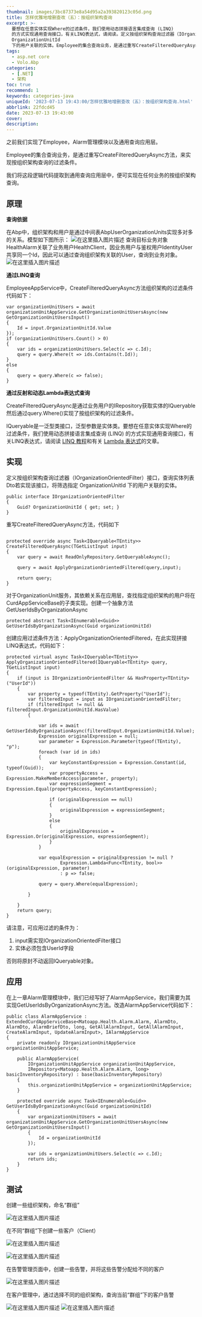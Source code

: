 ```yaml
---
thumbnail: images/3bc87373e8a54d95a2a393820123c05d.png
title: 怎样优雅地增删查改（五）：按组织架构查询
excerpt: >-
  要想在任意实体实现Where的过滤条件，我们使用动态拼接语言集成查询 (LINQ)
  的方式实现通用查询接口，有关LINQ表达式，请阅读。定义按组织架构查询过滤器（IOrganizationOrientedFilter）接口，查询实体列表Dto若实现该接口，将筛选指定
  OrganizationUnitId
  下的用户关联的实体。Employee的集合查询业务，是通过重写CreateFilteredQueryAsync方法，来实现按组织架构查询的过滤条件。创建一些组织架构，命名“群组”
tags:
  - asp.net core
  - Volo.Abp
categories:
  - [.NET]
  - 架构
toc: true
recommend: 1
keywords: categories-java
uniqueId: '2023-07-13 19:43:00/怎样优雅地增删查改（五）：按组织架构查询.html'
abbrlink: 22fdcd45
date: 2023-07-13 19:43:00
cover:
description:
---
```

<!-- toc -->
之前我们实现了Employee，Alarm管理模块以及通用查询应用层。

Employee的集合查询业务，是通过重写CreateFilteredQueryAsync方法，来实现按组织架构查询的过滤条件。

我们将这段逻辑代码提取到通用查询应用层中，便可实现在任何业务的按组织架构查询。



## 原理

**查询依据**

在Abp中，组织架构和用户是通过中间表AbpUserOrganizationUnits实现多对多的关系。模型如下图所示：
![在这里插入图片描述](644861-20230718120657599-831187350.png)
查询目标业务对象HealthAlarm关联了业务用户HealthClient，因业务用户与鉴权用户IdentityUser共享同一个Id，因此可以通过查询组织架构关联的User，查询到业务对象。
![在这里插入图片描述](644861-20230718120657502-1114055299.png)



**通过LINQ查询**

EmployeeAppService中，CreateFilteredQueryAsync方法组织架构的过滤条件代码如下：

```
var organizationUnitUsers = await organizationUnitAppService.GetOrganizationUnitUsersAsync(new GetOrganizationUnitUsersInput()
{
    Id = input.OrganizationUnitId.Value
});
if (organizationUnitUsers.Count() > 0)
{
    var ids = organizationUnitUsers.Select(c => c.Id);
    query = query.Where(t => ids.Contains(t.Id));
}
else
{
    query = query.Where(c => false);
}
```


**通过反射和动态Lambda表达式查询**

CreateFilteredQueryAsync是通过业务用户的IRepository获取实体的IQueryable 然后通过query.Where()实现了按组织架构的过滤条件。

IQueryable是一泛型类接口，泛型参数是实体类。要想在任意实体实现Where的过滤条件，我们使用动态拼接语言集成查询 (LINQ) 的方式实现通用查询接口，有关LINQ表达式，请阅读 [LINQ 教程](https://learn.microsoft.com/zh-cn/dotnet/csharp/programming-guide/concepts/linq)和有关 [Lambda 表达式](https://learn.microsoft.com/zh-cn/dotnet/csharp/language-reference/operators/lambda-expressions)的文章。







## 实现


定义按组织架构查询过滤器（IOrganizationOrientedFilter）接口，查询实体列表Dto若实现该接口，将筛选指定 OrganizationUnitId 下的用户关联的实体。

```
public interface IOrganizationOrientedFilter
{
    Guid? OrganizationUnitId { get; set; }
}
```


重写CreateFilteredQueryAsync方法，代码如下

```

protected override async Task<IQueryable<TEntity>> CreateFilteredQueryAsync(TGetListInput input)
{
    var query = await ReadOnlyRepository.GetQueryableAsync();

    query = await ApplyOrganizationOrientedFiltered(query,input);

    return query;
}
```

对于OrganizationUnit服务，其依赖关系在应用层，查找指定组织架构的用户将在CurdAppServiceBase的子类实现。创建一个抽象方法GetUserIdsByOrganizationAsync

```
protected abstract Task<IEnumerable<Guid>> GetUserIdsByOrganizationAsync(Guid organizationUnitId)
```


创建应用过滤条件方法：ApplyOrganizationOrientedFiltered，在此实现拼接LINQ表达式，代码如下：


```
protected virtual async Task<IQueryable<TEntity>> ApplyOrganizationOrientedFiltered(IQueryable<TEntity> query, TGetListInput input)
{
    if (input is IOrganizationOrientedFilter && HasProperty<TEntity>("UserId"))
    {
        var property = typeof(TEntity).GetProperty("UserId");
        var filteredInput = input as IOrganizationOrientedFilter;
        if (filteredInput != null && filteredInput.OrganizationUnitId.HasValue)
        {

            var ids = await GetUserIdsByOrganizationAsync(filteredInput.OrganizationUnitId.Value);
            Expression originalExpression = null;
            var parameter = Expression.Parameter(typeof(TEntity), "p");
            foreach (var id in ids)
            {
                var keyConstantExpression = Expression.Constant(id, typeof(Guid));
                var propertyAccess = Expression.MakeMemberAccess(parameter, property);
                var expressionSegment = Expression.Equal(propertyAccess, keyConstantExpression);

                if (originalExpression == null)
                {
                    originalExpression = expressionSegment;
                }
                else
                {
                    originalExpression = Expression.Or(originalExpression, expressionSegment);
                }
            }

            var equalExpression = originalExpression != null ?
                    Expression.Lambda<Func<TEntity, bool>>(originalExpression, parameter)
                    : p => false;

            query = query.Where(equalExpression);

        }

    }
    return query;
}
```

请注意，可应用过滤的条件为：

1. input需实现IOrganizationOrientedFilter接口
2. 实体必须包含UserId字段

否则将原封不动返回IQueryable对象。


## 应用

在上一章Alarm管理模块中，我们已经写好了AlarmAppService，我们需要为其实现GetUserIdsByOrganizationAsync方法。改造AlarmAppService代码如下：

```
public class AlarmAppService : ExtendedCurdAppServiceBase<Matoapp.Health.Alarm.Alarm, AlarmDto, AlarmDto, AlarmBriefDto, long, GetAllAlarmInput, GetAllAlarmInput, CreateAlarmInput, UpdateAlarmInput>, IAlarmAppService
{
    private readonly IOrganizationUnitAppService organizationUnitAppService;

    public AlarmAppService(
        IOrganizationUnitAppService organizationUnitAppService,
        IRepository<Matoapp.Health.Alarm.Alarm, long> basicInventoryRepository) : base(basicInventoryRepository)
    {
        this.organizationUnitAppService = organizationUnitAppService;
    }

    protected override async Task<IEnumerable<Guid>> GetUserIdsByOrganizationAsync(Guid organizationUnitId)
    {
        var organizationUnitUsers = await organizationUnitAppService.GetOrganizationUnitUsersAsync(new GetOrganizationUnitUsersInput()
        {
            Id = organizationUnitId
        });

        var ids = organizationUnitUsers.Select(c => c.Id);
        return ids;
    }
}
```

## 测试

创建一些组织架构，命名“群组”

![在这里插入图片描述](644861-20230713194219367-1190570096.png)


在不同“群组”下创建一些客户（Client）

![在这里插入图片描述](644861-20230713194218949-1317952753.png)

![在这里插入图片描述](644861-20230713194219425-1366979678.png)



在告警管理页面中，创建一些告警，并将这些告警分配给不同的客户

![在这里插入图片描述](644861-20230713194218962-1191237283.png)



在客户管理中，通过选择不同的组织架构，查询当前“群组”下的客户告警

![在这里插入图片描述](644861-20230713194219442-1708303303.png)
![在这里插入图片描述](644861-20230713194219429-293259122.png)
